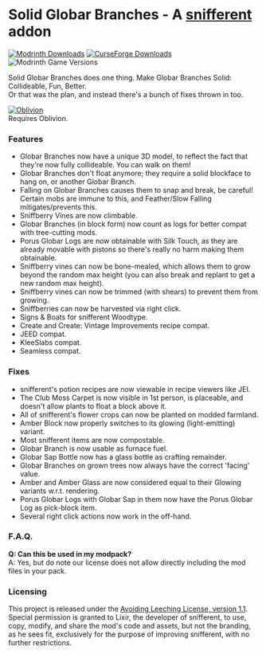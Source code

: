 # Solid Globar Branches - A [snifferent](https://www.curseforge.com/minecraft/mc-mods/snifferent) addon
[![Modrinth Downloads](https://img.shields.io/modrinth/dt/solid-globar-branches?style=flat&logo=modrinth&label=Modrinth)](https://modrinth.com/mod/solid-globar-branches)
[![CurseForge Downloads](https://img.shields.io/curseforge/dt/1056099?style=flat&logo=curseforge&label=Curseforge)](https://www.curseforge.com/minecraft/mc-mods/solid-globar-branches)
![Modrinth Game Versions](https://cf.way2muchnoise.eu/versions/1056099.svg)

Solid Globar Branches does one thing. Make Globar Branches Solid: Collideable, Fun, Better.  
Or that was the plan, and instead there's a bunch of fixes thrown in too.

[![Oblivion](https://raw.githubusercontent.com/VoidLeech/Oblivion/1.20.1/forge/src/main/resources/icon.png)](https://github.com/VoidLeech/Oblivion)  
Requires Oblivion.

### Features
- Globar Branches now have a unique 3D model, to reflect the fact that they're now fully collideable. You can walk on them!
- Globar Branches don't float anymore; they require a solid blockface to hang on, or another Globar Branch.
- Falling on Globar Branches causes them to snap and break, be careful! Certain mobs are immune to this, and Feather/Slow Falling mitigates/prevents this.
- Sniffberry Vines are now climbable.
- Globar Branches (in block form) now count as logs for better compat with tree-cutting mods.
- Porus Globar Logs are now obtainable with Silk Touch, as they are already movable with pistons so there's really no harm making them obtainable.
- Sniffberry vines can now be bone-mealed, which allows them to grow beyond the random max height (you can also break and replant to get a new random max height).
- Sniffberry vines can now be trimmed (with shears) to prevent them from growing.
- Sniffberries can now be harvested via right click.
- Signs & Boats for snifferent Woodtype.
- Create and Create: Vintage Improvements recipe compat.
- JEED compat.
- KleeSlabs compat.
- Seamless compat.

### Fixes
- snifferent's potion recipes are now viewable in recipe viewers like JEI.
- The Club Moss Carpet is now visible in 1st person, is placeable, and doesn't allow plants to float a block above it.
- All of snifferent's flower crops can now be planted on modded farmland.
- Amber Block now properly switches to its glowing (light-emitting) variant.
- Most snifferent items are now compostable.
- Globar Branch is now usable as furnace fuel.
- Globar Sap Bottle now has a glass bottle as crafting remainder.
- Globar Branches on grown trees now always have the correct 'facing' value.
- Amber and Amber Glass are now considered equal to their Glowing variants w.r.t. rendering.
- Porus Globar Logs with Globar Sap in them now have the Porus Globar Log as pick-block item.
- Several right click actions now work in the off-hand.

### F.A.Q.
**Q: Can this be used in my modpack?**  
A: Yes, but do note our license does not allow directly including the mod files in your pack.

### Licensing
This project is released under the [Avoiding Leeching License, version 1.1](LICENSE).  
Special permission is granted to Lixir, the developer of snifferent, to use, copy, modify, and share the mod's code and assets, but not the branding, as he sees fit, exclusively for the purpose of improving snifferent, with no further restrictions.